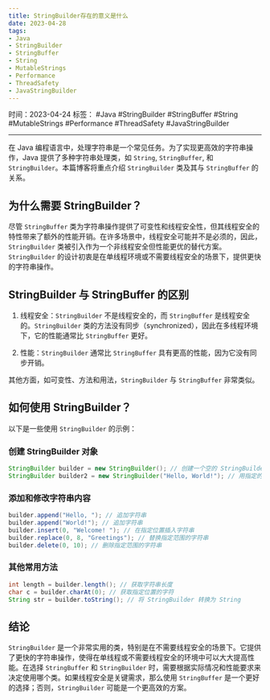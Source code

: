 ```yaml
---
title: StringBuilder存在的意义是什么
date: 2023-04-28
tags: 
- Java 
- StringBuilder 
- StringBuffer 
- String 
- MutableStrings 
- Performance 
- ThreadSafety 
- JavaStringBuilder
---
```


时间：2023-04-24
标签： #Java #StringBuilder #StringBuffer #String #MutableStrings #Performance #ThreadSafety #JavaStringBuilder

---

在 Java 编程语言中，处理字符串是一个常见任务。为了实现更高效的字符串操作，Java 提供了多种字符串处理类，如 `String`, `StringBuffer`, 和 `StringBuilder`。本篇博客将重点介绍 `StringBuilder` 类及其与 `StringBuffer` 的关系。

## 为什么需要 StringBuilder？

尽管 `StringBuffer` 类为字符串操作提供了可变性和线程安全性，但其线程安全的特性带来了额外的性能开销。在许多场景中，线程安全可能并不是必须的，因此，`StringBuilder` 类被引入作为一个非线程安全但性能更优的替代方案。`StringBuilder` 的设计初衷是在单线程环境或不需要线程安全的场景下，提供更快的字符串操作。

## StringBuilder 与 StringBuffer 的区别

1. 线程安全：`StringBuilder` 不是线程安全的，而 `StringBuffer` 是线程安全的。`StringBuilder` 类的方法没有同步（synchronized），因此在多线程环境下，它的性能通常比 `StringBuffer` 更好。

2. 性能：`StringBuilder` 通常比 `StringBuffer` 具有更高的性能，因为它没有同步开销。

其他方面，如可变性、方法和用法，`StringBuilder` 与 `StringBuffer` 非常类似。

## 如何使用 StringBuilder？

以下是一些使用 `StringBuilder` 的示例：

### 创建 StringBuilder 对象

```java
StringBuilder builder = new StringBuilder(); // 创建一个空的 StringBuilder 对象
StringBuilder builder2 = new StringBuilder("Hello, World!"); // 用指定的字符串创建一个 StringBuilder 对象
```

### 添加和修改字符串内容

```java
builder.append("Hello, "); // 追加字符串
builder.append("World!"); // 追加字符串
builder.insert(0, "Welcome! "); // 在指定位置插入字符串
builder.replace(0, 8, "Greetings"); // 替换指定范围的字符串
builder.delete(0, 10); // 删除指定范围的字符串
```

### 其他常用方法

```java
int length = builder.length(); // 获取字符串长度
char c = builder.charAt(0); // 获取指定位置的字符
String str = builder.toString(); // 将 StringBuilder 转换为 String
```

## 结论

`StringBuilder` 是一个非常实用的类，特别是在不需要线程安全的场景下。它提供了更快的字符串操作，使得在单线程或不需要线程安全的环境中可以大大提高性能。在选择 `StringBuffer` 和 `StringBuilder` 时，需要根据实际情况和性能要求来决定使用哪个类。如果线程安全是关键需求，那么使用 `StringBuffer` 是一个更好的选择；否则，`StringBuilder` 可能是一个更高效的方案。